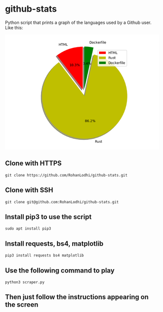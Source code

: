 # github-stats
Python script that prints a graph of the languages used by a Github user.
Like this:

![Image of stats](https://github.com/RohanLodhi/github-stats/blob/master/Figure_1.png)

## Clone with HTTPS
```
git clone https://github.com/RohanLodhi/github-stats.git
```

## Clone with SSH
```
git clone git@github.com:RohanLodhi/github-stats.git
```

## Install pip3 to use the script
```
sudo apt install pip3 
```

## Install requests, bs4, matplotlib
```
pip3 install requests bs4 matplotlib
```

## Use the following command to play
```
python3 scraper.py
```

## Then just follow the instructions appearing on the screen
